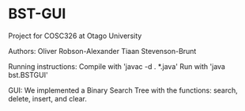 # BST-GUI

Project for COSC326 at Otago University 

Authors:
Oliver Robson-Alexander
Tiaan Stevenson-Brunt

Running instructions:
Compile with 'javac -d . *.java'
Run with 'java bst.BSTGUI'

GUI:
We implemented a Binary Search Tree with the functions: search, delete,
insert, and clear.

